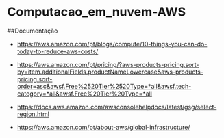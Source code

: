 # Computacao_em_nuvem-AWS



##Documentação

* https://aws.amazon.com/pt/blogs/compute/10-things-you-can-do-today-to-reduce-aws-costs/

* https://aws.amazon.com/pt/pricing/?aws-products-pricing.sort-by=item.additionalFields.productNameLowercase&aws-products-pricing.sort-order=asc&awsf.Free%2520Tier%2520Type=*all&awsf.tech-category=*all&awsf.Free%20Tier%20Type=*all

* https://docs.aws.amazon.com/awsconsolehelpdocs/latest/gsg/select-region.html

* https://aws.amazon.com/pt/about-aws/global-infrastructure/
